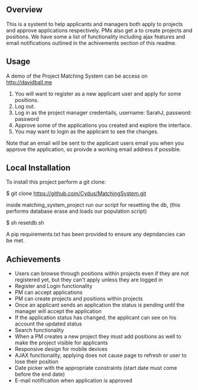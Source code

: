 Overview
--------

This is a systemt to help applicants and managers both apply to projects and approve
applications respectively. PMs also get a to create projects and positions. We have some
a list of functionality including ajax features and email notifications outlined in the
achivements section of this readme.

Usage
-----

A demo of the Project Matching System can be access on http://davidball.me

1. You will want to register as a new applicant user and apply for some positions.
2. Log out.
3. Log in as the project manager credentails, username: SarahJ, password: password
4. Approve some of the applications you created and explore the interface.
5. You may want to login as the applicant to see the changes.

Note that an email will be sent to the applicant users email
you when you approve the application, so proivde a working email address if possible.

Local Installation
------------------

To install this project perform a git clone:

$ git clone https://github.com/Cydus/MatchingSystem.git

inside matching_system_project run our script for resetting the db,
(this performs database erase and loads our population script)

$ sh resetdb.sh

A pip requirements.txt has been provided to ensure any depndancies can be met.

Achievements
------------

* Users can browse through positions within projects even if they are not registered yet, but they can't apply unless they are logged in
* Register and Login functionality
* PM can accept applications
* PM can create projects and positions within projects
* Once an applicant sends an application the status is pending until the manager will accept the application
* If the application status has changed, the applicant can see on his account the updated status
* Search functionality
* When a PM creates a new project they must add positions as well to make the project visible  for applicants
* Responsive design for mobile devices
* AJAX functionality, applying does not cause page to refresh or user to lose their position
* Date picker with the appropriate constraints (start date must come before the end date)
* E-mail notification when application is approved
